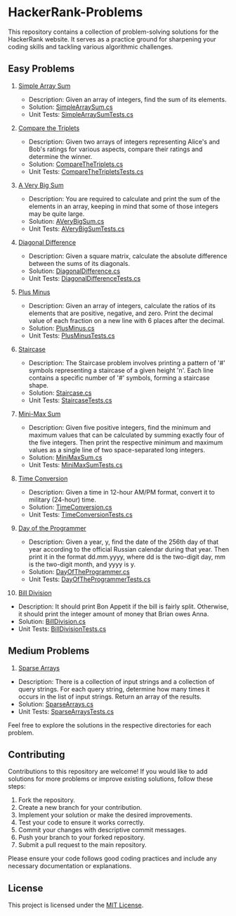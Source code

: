 # HackerRank-Problems

This repository contains a collection of problem-solving solutions for the HackerRank website.
It serves as a practice ground for sharpening your coding skills and tackling various algorithmic challenges.

## Easy Problems

1. [Simple Array Sum](https://www.hackerrank.com/challenges/simple-array-sum/problem?isFullScreen=true)
   - Description: Given an array of integers, find the sum of its elements.
   - Solution: [SimpleArraySum.cs](./ProblemSolving(HackerRank)/Easy/SimpleArraySum.cs)
   - Unit Tests: [SimpleArraySumTests.cs](./HackerRankProblems.Tests/Easy/SimpleArraySumTests.cs)

2. [Compare the Triplets](https://www.hackerrank.com/challenges/compare-the-triplets/problem?isFullScreen=true&h_r=next-challenge&h_v=zen)
   - Description: Given two arrays of integers representing Alice's and Bob's ratings for various aspects, compare their ratings and determine the winner.
   - Solution: [CompareTheTriplets.cs](./ProblemSolving(HackerRank)/Easy/CompareTheTriplets.cs)
   - Unit Tests: [CompareTheTripletsTests.cs](./HackerRankProblems.Tests/Easy/CompareTheTripletsTests.cs)

3. [A Very Big Sum](https://www.hackerrank.com/challenges/a-very-big-sum/problem?isFullScreen=true&h_r=next-challenge&h_v=zen&h_r=next-challenge&h_v=zen)
   - Description: You are required to calculate and print the sum of the elements in an array, keeping in mind that some of those integers may be quite large.
   - Solution: [AVeryBigSum.cs](./ProblemSolving(HackerRank)/Easy/AVeryBigSum.cs)
   - Unit Tests: [AVeryBigSumTests.cs](./HackerRankProblems.Tests/Easy/AVeryBigSumTests.cs)

4. [Diagonal Difference](https://www.hackerrank.com/challenges/diagonal-difference/problem?isFullScreen=true&h_r=next-challenge&h_v=zen&h_r=next-challenge&h_v=zen&h_r=next-challenge&h_v=zen)
   - Description: Given a square matrix, calculate the absolute difference between the sums of its diagonals.
   - Solution: [DiagonalDifference.cs](./ProblemSolving(HackerRank)/Easy/DiagonalDifference.cs)
   - Unit Tests: [DiagonalDifferenceTests.cs](./HackerRankProblems.Tests/Easy/DiagonalDifferenceTests.cs)

5. [Plus Minus](https://www.hackerrank.com/challenges/plus-minus/problem?isFullScreen=true&h_r=next-challenge&h_v=zen&h_r=next-challenge&h_v=zen&h_r=next-challenge&h_v=zen&h_r=next-challenge&h_v=zen)
   - Description: Given an array of integers, calculate the ratios of its elements that are positive, negative, and zero. Print the decimal value of each fraction on a new line with 6 places after the decimal.
   - Solution: [PlusMinus.cs](./ProblemSolving(HackerRank)/Easy/PlusMinus.cs)
   - Unit Tests: [PlusMinusTests.cs](./HackerRankProblems.Tests/Easy/PlusMinusTests.cs)

6. [Staircase](https://www.hackerrank.com/challenges/staircase/problem?isFullScreen=true&h_r=next-challenge&h_v=zen&h_r=next-challenge&h_v=zen&h_r=next-challenge&h_v=zen&h_r=next-challenge&h_v=zen&h_r=next-challenge&h_v=zen)
   - Description: The Staircase problem involves printing a pattern of '#' symbols representing a staircase of a given height 'n'. Each line contains a specific number of '#' symbols, forming a staircase shape.
   - Solution: [Staircase.cs](./ProblemSolving(HackerRank)/Easy/Staircase.cs)
   - Unit Tests: [StaircaseTests.cs](./HackerRankProblems.Tests/Easy/StaircaseTests.cs)

7. [Mini-Max Sum](https://www.hackerrank.com/challenges/mini-max-sum/problem?isFullScreen=true&h_r=next-challenge&h_v=zen&h_r=next-challenge&h_v=zen&h_r=next-challenge&h_v=zen&h_r=next-challenge&h_v=zen&h_r=next-challenge&h_v=zen&h_r=next-challenge&h_v=zen)
   - Description: Given five positive integers, find the minimum and maximum values that can be calculated by summing exactly four of the five integers. Then print the respective minimum and maximum values as a single line of two space-separated long integers.
   - Solution: [MiniMaxSum.cs](./ProblemSolving(HackerRank)/Easy/MiniMaxSum.cs)
   - Unit Tests: [MiniMaxSumTests.cs](./HackerRankProblems.Tests/Easy/MiniMaxSumTests.cs)

8. [Time Conversion](https://www.hackerrank.com/challenges/time-conversion/problem?isFullScreen=true)
   - Description: Given a time in 12-hour AM/PM format, convert it to military (24-hour) time.
   - Solution: [TimeConversion.cs](./ProblemSolving(HackerRank)/Easy/TimeConversion.cs)
   - Unit Tests: [TimeConversionTests.cs](./HackerRankProblems.Tests/Easy/TimeConversionTests.cs)

9. [Day of the Programmer](https://www.hackerrank.com/challenges/day-of-the-programmer/problem?isFullScreen=true)
   - Description: Given a year, y, 
   find the date of the 256th day of that year according to the official Russian calendar 
   during that year. Then print it in the format dd.mm.yyyy, where dd is the two-digit day, 
   mm is the two-digit month, and yyyy is y.
   - Solution: [DayOfTheProgrammer.cs](./ProblemSolving(HackerRank)/Easy/DayOfTheProgrammer.cs)
   - Unit Tests: [DayOfTheProgrammerTests.cs](./HackerRankProblems.Tests/Easy/DayOfTheProgrammerTests.cs)

10. [Bill Division](https://www.hackerrank.com/challenges/bon-appetit/problem?isFullScreen=true&h_r=next-challenge&h_v=zen)
- Description: It should print Bon Appetit if the bill is fairly split. 
Otherwise, it should print the integer amount of money that Brian owes Anna.
- Solution: [BillDivision.cs](./ProblemSolving(HackerRank)/Easy/BillDivision.cs)
- Unit Tests: [BillDivisionTests.cs](./HackerRankProblems.Tests/Easy/BillDivisionTests.cs)

## Medium Problems

1. [Sparse Arrays](https://www.hackerrank.com/challenges/sparse-arrays/problem?isFullScreen=true)
- Description: There is a collection of input strings and a collection of query strings. 
For each query string, determine how many times it occurs in the list of input strings. 
Return an array of the results.
- Solution: [SparseArrays.cs](./ProblemSolving(HackerRank)/Medium/SparseArrays.cs)
- Unit Tests: [SparseArraysTests.cs](./HackerRankProblems.Tests/Medium/SparseArraysTests.cs)

Feel free to explore the solutions in the respective directories for each problem.

## Contributing

Contributions to this repository are welcome! 
If you would like to add solutions for more problems or improve existing solutions,
follow these steps:

1. Fork the repository.
2. Create a new branch for your contribution.
3. Implement your solution or make the desired improvements.
4. Test your code to ensure it works correctly.
5. Commit your changes with descriptive commit messages.
6. Push your branch to your forked repository.
7. Submit a pull request to the main repository.

Please ensure your code follows good coding practices and include any necessary documentation or explanations.

## License

This project is licensed under the [MIT License](LICENSE).
